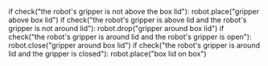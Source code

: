 

if check("the robot's gripper is not above the box lid"):
    robot.place("gripper above box lid")
if check("the robot's gripper is above lid and the robot's gripper is not around lid"):
    robot.drop("gripper around box lid")
if check("the robot's gripper is around lid and the robot's gripper is open"):
    robot.close("gripper around box lid")
if check("the robot's gripper is around lid and the gripper is closed"):
    robot.place("box lid on box")